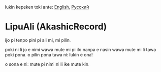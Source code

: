 lukin kepeken toki ante: [English](../master/README.md "View in English"), [Русский](../master/README.ru-RU.md "Смотреть на русском")

# LipuAli (AkashicRecord)
ijo pi tenpo pini pi ali mi, mi pilin.

poki ni li jo e nimi wawa mute mi pi ilo nanpa e nasin wawa mute mi li tawa poki pona. o pilin pona tawa ni: lukin e ona!

o sona e ni: mute pi nimi ni li ike mute kin.
